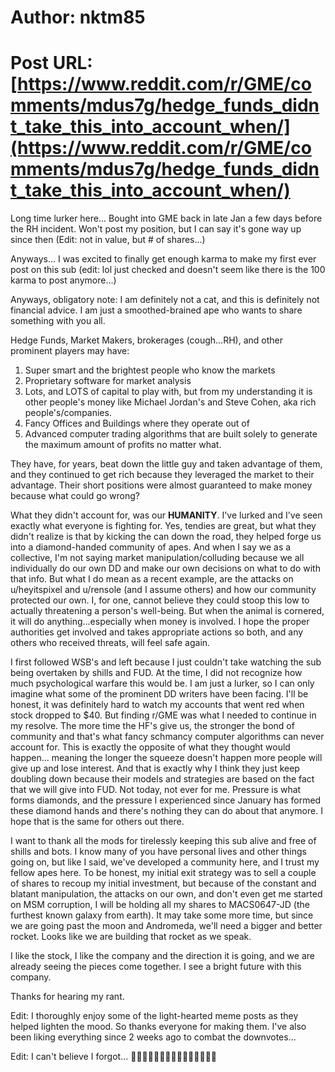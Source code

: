 # Author: nktm85
# Post URL: [https://www.reddit.com/r/GME/comments/mdus7g/hedge_funds_didnt_take_this_into_account_when/](https://www.reddit.com/r/GME/comments/mdus7g/hedge_funds_didnt_take_this_into_account_when/)


Long time lurker here...  Bought into GME back in late Jan a few days before the RH incident.  Won't post my position, but I can say it's gone way up since then (Edit: not in value, but # of shares...)

Anyways... I was excited to finally get enough karma to make my first ever post on this sub (edit: lol just checked and doesn't seem like there is the 100 karma to post anymore...)

Anyways, obligatory note: I am definitely not a cat, and this is definitely not financial advice.  I am just a smoothed-brained ape who wants to share something with you all.

Hedge Funds, Market Makers, brokerages (cough...RH), and other prominent players may have:

1. Super smart and the brightest people who know the markets
2. Proprietary software for market analysis
3. Lots, and LOTS of capital to play with, but from my understanding it is other people's money like Michael Jordan's and Steve Cohen, aka rich people's/companies.
4. Fancy Offices and Buildings where they operate out of
5. Advanced computer trading algorithms that are built solely to generate the maximum amount of profits no matter what.

They have, for years, beat down the little guy and taken advantage of them, and they continued to get rich because they leveraged the market to their advantage.  Their short positions were almost guaranteed to make money because what could go wrong?

What they didn't account for, was our **HUMANITY**.  I've lurked and I've seen exactly what everyone is fighting for.  Yes, tendies are great, but what they didn't realize is that by kicking the can down the road, they helped forge us into a diamond-handed community of apes.  And when I say we as a collective, I'm not saying market manipulation/colluding because we all individually do our own DD and make our own decisions on what to do with that info.  But what I do mean as a recent example, are the attacks on u/heyitspixel and u/rensole (and I assume others) and how our community protected our own.  I, for one, cannot believe they could stoop this low to actually threatening a person's well-being.  But when the animal is cornered, it will do anything...especially when money is involved.  I hope the proper authorities get involved and takes appropriate actions so both, and any others who received threats, will feel safe again.

I first followed WSB's and left because I just couldn't take watching the sub being overtaken by shills and FUD.  At the time, I did not recognize how much psychological warfare this would be.  I am just a lurker, so I can only imagine what some of the prominent DD writers have been facing.  I'll be honest, it was definitely hard to watch my accounts that went red when stock dropped to $40.  But finding r/GME was what I needed to continue in my resolve.  The more time the HF's give us, the stronger the bond of community and that's what fancy schmancy computer algorithms can never account for.  This is exactly the opposite of what they thought would happen... meaning the longer the squeeze doesn't happen more people will give up and lose interest.  And that is exactly why I think they just keep doubling down because their models and strategies are based on the fact that we will give into FUD.  Not today, not ever for me.  Pressure is what forms diamonds, and the pressure I experienced since January has formed these diamond hands and there's nothing they can do about that anymore.  I hope that is the same for others out there.

I want to thank all the mods for tirelessly keeping this sub alive and free of shills and bots.  I know many of you have personal lives and other things going on, but like I said, we've developed a community here, and I trust my fellow apes here.  To be honest, my initial exit strategy was to sell a couple of shares to recoup my initial investment, but because of the constant and blatant manipulation, the attacks on our own, and don't even get me started on MSM corruption, I will be holding all my shares to  MACS0647-JD (the furthest known galaxy from earth).  It may take some more time, but since we are going past the moon and Andromeda, we'll need a bigger and better rocket.  Looks like we are building that rocket as we speak.

I like the stock, I like the company and the direction it is going, and we are already seeing the pieces come together.  I see a bright future with this company.

Thanks for hearing my rant.

Edit:  I thoroughly enjoy some of the light-hearted meme posts as they helped lighten the mood.  So thanks everyone for making them.  I've also been liking everything since 2 weeks ago to combat the downvotes...

Edit: I can't believe I forgot...  💎💎💎🤚🤚🤚🚀🚀🚀🦍🦍🦍🌚🌚🌚